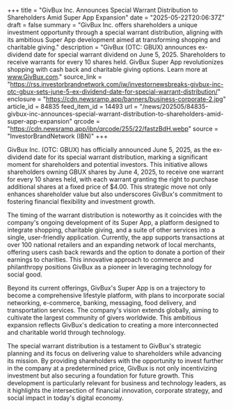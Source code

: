 +++
title = "GivBux Inc. Announces Special Warrant Distribution to Shareholders Amid Super App Expansion"
date = "2025-05-22T20:06:37Z"
draft = false
summary = "GivBux Inc. offers shareholders a unique investment opportunity through a special warrant distribution, aligning with its ambitious Super App development aimed at transforming shopping and charitable giving."
description = "GivBux (OTC: GBUX) announces ex-dividend date for special warrant dividend on June 5, 2025. Shareholders to receive warrants for every 10 shares held. GivBux Super App revolutionizes shopping with cash back and charitable giving options. Learn more at www.GivBux.com."
source_link = "https://rss.investorbrandnetwork.com/iw/investornewsbreaks-givbux-inc-otc-gbux-sets-june-5-ex-dividend-date-for-special-warrant-distribution/"
enclosure = "https://cdn.newsramp.app/banners/business-corporate-2.jpg"
article_id = 84835
feed_item_id = 14493
url = "/news/202505/84835-givbux-inc-announces-special-warrant-distribution-to-shareholders-amid-super-app-expansion"
qrcode = "https://cdn.newsramp.app/ibn/qrcode/255/22/fastzBdH.webp"
source = "InvestorBrandNetwork (IBN)"
+++

<p>GivBux Inc. (OTC: GBUX) has officially announced June 5, 2025, as the ex-dividend date for its special warrant distribution, marking a significant moment for shareholders and potential investors. This initiative allows shareholders owning GBUX shares by June 4, 2025, to receive one warrant for every 10 shares held, with each warrant granting the right to purchase additional shares at a fixed price of $4.00. This strategic move not only enhances shareholder value but also underscores GivBux's commitment to fostering financial flexibility and investment growth.</p><p>The timing of the warrant distribution is noteworthy as it coincides with the company's ongoing development of its Super App, a platform designed to integrate shopping, charitable giving, and a suite of other services into a single, user-friendly application. Currently, the app supports transactions at over 100 national retailers and an expanding network of local merchants, offering users cash back rewards and the option to donate a portion of their earnings to charities. This innovative approach to commerce and philanthropy positions GivBux as a pioneer in leveraging technology for social good.</p><p>Beyond its current offerings, GivBux's Super App is on a trajectory to become a comprehensive lifestyle platform, with plans to incorporate social networking, e-commerce, banking, messaging, food delivery, and transportation services. The company's vision extends globally, aiming to cultivate the largest community of givers worldwide. This ambitious expansion reflects GivBux's dedication to creating a more interconnected and charitable world through technology.</p><p>The special warrant distribution is a testament to GivBux's strategic planning and its focus on delivering value to shareholders while advancing its mission. By providing shareholders with the opportunity to invest further in the company at a predetermined price, GivBux is not only incentivizing investment but also securing a foundation for future growth. This development is particularly relevant for business and technology leaders, as it highlights the intersection of financial innovation, corporate strategy, and social impact in today's digital economy.</p>